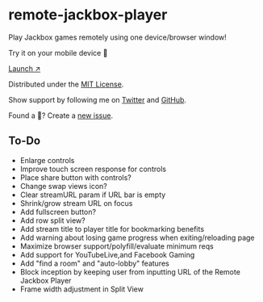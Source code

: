 # remote-jackbox-player

Play Jackbox games remotely using one device/browser window!

Try it on your mobile device 📲 

[Launch ↗️](https://remote-jackbox-player.isaacyakl.com)

Distributed under the [MIT License](https://isaacyakl.github.io/remote-jackbox-player/LICENSE).

Show support by following me on [Twitter](https://www.twitter.com/isaacyakl) and [GitHub](https://github.com/isaacyakl).

Found a 🐛? Create a [new issue](https://github.com/isaacyakl/remote-jackbox-player/issues/new).

## To-Do

-  Enlarge controls
-  Improve touch screen response for controls
-  Place share button with controls?
-  Change swap views icon?
-  Clear streamURL param if URL bar is empty
-  Shrink/grow stream URL on focus
-  Add fullscreen button?
-  Add row split view?
-  Add stream title to player title for bookmarking benefits
-  Add warning about losing game progress when exiting/reloading page
-  Maximize browser support/polyfill/evaluate minimum reqs
-  Add support for YouTubeLive,and Facebook Gaming
-  Add "find a room" and "auto-lobby" features
-  Block inception by keeping user from inputting URL of the Remote Jackbox Player
-  Frame width adjustment in Split View
